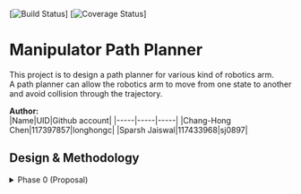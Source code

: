 [![Build Status](https://app.travis-ci.com/sj0897/ACME_Robotics_Path_Planner.svg)]
[![Coverage Status](https://coveralls.io/repos/github/sj0897/ACME_Robotics_Path_Planner/badge.svg?branch=master)]

# Manipulator Path Planner
This project is to design a path planner for various kind of robotics arm.  
A path planner can allow the robotics arm to move from one state to another and avoid collision through the trajectory. 

**Author:**  
|Name|UID|Github account|
|-----|-----|-----|
|Chang-Hong Chen|117397857|longhongc|
|Sparsh Jaiswal|117433968|sj0897| 
 
## Design & Methodology
<details>
<summary>Phase 0 (Proposal)</summary>  
The detail of the proposal is in the Proposal directory.   

#### UML Diagram  
<img src="https://user-images.githubusercontent.com/28807825/195421760-ab0f5376-8b94-49ca-8258-db5514085743.png" alt="midterm_proposol_uml" width="700"/>  

#### Quad Chart
<img width="681" alt="808x_quad_chart" src="https://user-images.githubusercontent.com/28807825/195422070-405c3a34-ab3b-4419-8697-51e7f42a85fb.png">

#### Video 
https://www.youtube.com/watch?v=pWCyieuHHsQ  
</details>



